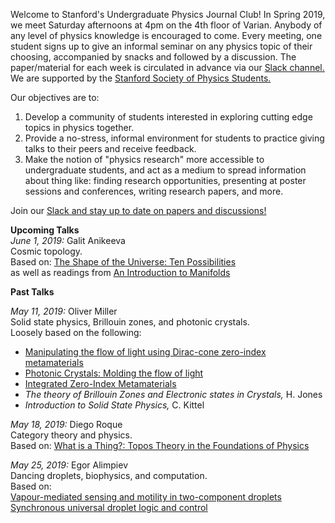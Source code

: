 Welcome to Stanford's Undergraduate Physics Journal Club! In Spring 2019, we meet Saturday afternoons at 4pm on the 4th floor of Varian. Anybody of any level of physics knowledge is encouraged to come. Every meeting, one student signs up to give an informal seminar on any physics topic of their choosing, accompanied by snacks and followed by a discussion. The paper/material for each week is circulated in advance via our [Slack channel.](https://join.slack.com/t/physicsjournalclub/shared_invite/enQtNTkwMjUyNTk1NzYyLTZmZDU1NTVkMDliMzhmNjdmN2Q3MmM0ZjljOGMzYjI0YzAyMTBkNGU1NmE0OWQ4ZDdjOGRlNTI5ZDU0MDY5MjM) We are supported by the [Stanford Society of Physics Students.](https://web.stanford.edu/group/sps/about.htm)

Our objectives are to: 
1. Develop a community of students interested in exploring cutting edge topics in physics together.
2. Provide a no-stress, informal environment for students to practice giving talks to their peers and receive feedback.   
3. Make the notion of "physics research" more accessible to undergraduate students, and act as a medium to spread information about thing like: finding research opportunities, presenting at poster sessions and conferences, writing research papers, and more. 

Join our [Slack and stay up to date on papers and discussions!](https://join.slack.com/t/physicsjournalclub/shared_invite/enQtNTkwMjUyNTk1NzYyLTZmZDU1NTVkMDliMzhmNjdmN2Q3MmM0ZjljOGMzYjI0YzAyMTBkNGU1NmE0OWQ4ZDdjOGRlNTI5ZDU0MDY5MjM)

**Upcoming Talks**  
*June 1, 2019:* Galit Anikeeva  
Cosmic topology.  
Based on: [The Shape of the Universe: Ten Possibilities](https://www.americanscientist.org/sites/americanscientist.org/files/200522415348_306.pdf)  
as well as readings from [An Introduction to Manifolds](https://www.springer.com/us/book/9781441973993)

**Past Talks**

*May 11, 2019:* Oliver Miller   
Solid state physics, Brillouin zones, and photonic crystals.  
Loosely based on the following:
- [Manipulating the flow of light using Dirac-cone zero-index metamaterials](https://iopscience.iop.org/article/10.1088/1361-6633/aad3e5/meta)
- [Photonic Crystals: Molding the flow of light](http://ab-initio.mit.edu/book/)
- [Integrated Zero-Index Metamaterials](https://www.osapublishing.org/abstract.cfm?URI=IPRSN-2018-ITh3J.3)
- *The theory of Brillouin Zones and Electronic states in Crystals,* H. Jones
- *Introduction to Solid State Physics,* C. Kittel

*May 18, 2019:* Diego Roque  
Category theory and physics.  
Based on: [What is a Thing?: Topos Theory in the Foundations of Physics](https://arxiv.org/abs/0803.0417)

*May 25, 2019:* Egor Alimpiev  
Dancing droplets, biophysics, and computation.  
Based on:  
[Vapour-mediated sensing and motility in two-component droplets](https://www.nature.com/articles/nature14272)  
[Synchronous universal droplet logic and control](https://www.nature.com/articles/nphys3341)






